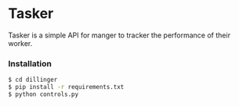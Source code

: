 # Tasker


Tasker is a simple API for manger to tracker the performance of their worker. 




### Installation



```sh
$ cd dillinger
$ pip install -r requirements.txt
$ python controls.py
```



